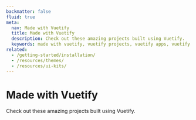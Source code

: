 ```yaml
---
backmatter: false
fluid: true
meta:
  nav: Made with Vuetify
  title: Made with Vuetify
  description: Check out these amazing projects built using Vuetify.
  keywords: made with vuetify, vuetify projects, vuetify apps, vuetify plugins, vuetify themes
related:
  - /getting-started/installation/
  - /resources/themes/
  - /resources/ui-kits/
---
```


<script setup>
  import MadeWithVuetify from '@/components/doc/MadeWithVuetify.vue'
  import MadeWithVueAttribution from '@/components/doc/MadeWithVueAttribution.vue'
</script>

# Made with Vuetify

Check out these amazing projects built using Vuetify.

<page-features />

<entry />

<made-with-vuetify pagination />

<br />

<made-with-vue-attribution />
